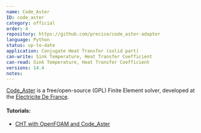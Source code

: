 ```yaml
---
name: Code_Aster
ID: code_aster
category: official
order: 4
repository: https://github.com/precice/code_aster-adapter
language: Python
status: up-to-date
application: Conjugate Heat Transfer (solid part)
can-write: Sink Temperature, Heat Transfer Coefficient
can-read: Sink Temperature, Heat Transfer Coefficient
versions: 14.4
notes: 
---
```


[Code_Aster](https://code-aster.org/) is a free/open-source (GPL) Finite Element solver, developed at the [Electricite De France](https://www.edf.fr/).

#### Tutorials:
  * [CHT with OpenFOAM and Code_Aster](https://github.com/precice/code_aster-adapter/wiki/Flow-over-plate-Code_Aster-Tutorial)
